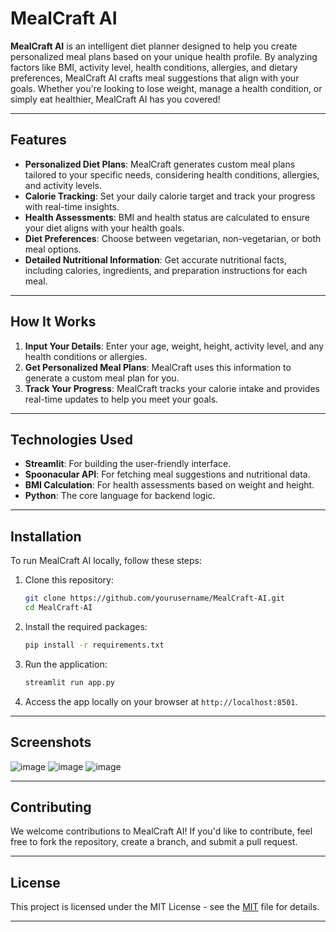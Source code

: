 
# **MealCraft AI**

**MealCraft AI** is an intelligent diet planner designed to help you create personalized meal plans based on your unique health profile. By analyzing factors like BMI, activity level, health conditions, allergies, and dietary preferences, MealCraft AI crafts meal suggestions that align with your goals. Whether you're looking to lose weight, manage a health condition, or simply eat healthier, MealCraft AI has you covered!

---

## **Features**

- **Personalized Diet Plans**: MealCraft generates custom meal plans tailored to your specific needs, considering health conditions, allergies, and activity levels.
- **Calorie Tracking**: Set your daily calorie target and track your progress with real-time insights.
- **Health Assessments**: BMI and health status are calculated to ensure your diet aligns with your health goals.
- **Diet Preferences**: Choose between vegetarian, non-vegetarian, or both meal options.
- **Detailed Nutritional Information**: Get accurate nutritional facts, including calories, ingredients, and preparation instructions for each meal.

---

## **How It Works**

1. **Input Your Details**: Enter your age, weight, height, activity level, and any health conditions or allergies.
2. **Get Personalized Meal Plans**: MealCraft uses this information to generate a custom meal plan for you.
3. **Track Your Progress**: MealCraft tracks your calorie intake and provides real-time updates to help you meet your goals.

---

## **Technologies Used**

- **Streamlit**: For building the user-friendly interface.
- **Spoonacular API**: For fetching meal suggestions and nutritional data.
- **BMI Calculation**: For health assessments based on weight and height.
- **Python**: The core language for backend logic.

---

## **Installation**

To run MealCraft AI locally, follow these steps:

1. Clone this repository:
    ```bash
    git clone https://github.com/yourusername/MealCraft-AI.git
    cd MealCraft-AI
    ```

2. Install the required packages:
    ```bash
    pip install -r requirements.txt
    ```

3. Run the application:
    ```bash
    streamlit run app.py
    ```

4. Access the app locally on your browser at `http://localhost:8501`.

---

## **Screenshots**

![image](https://github.com/user-attachments/assets/a9dcf587-9fd6-4e6b-bddf-41487ff2ff02)
![image](https://github.com/user-attachments/assets/1800df94-96bd-49a7-a560-10d7853eaf57)
![image](https://github.com/user-attachments/assets/3fa02e07-4ca8-4e0b-91e9-44feae528e72)



---

## **Contributing**

We welcome contributions to MealCraft AI! If you'd like to contribute, feel free to fork the repository, create a branch, and submit a pull request.

---

## **License**

This project is licensed under the MIT License - see the [MIT](LICENSE) file for details.

---
